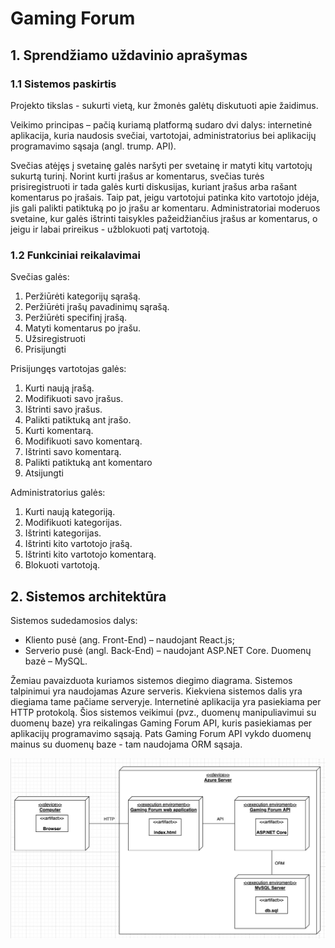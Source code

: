 # Gaming Forum
## 1. Sprendžiamo uždavinio aprašymas
### 1.1 Sistemos paskirtis

Projekto tikslas - sukurti vietą, kur žmonės galėtų diskutuoti apie žaidimus.

Veikimo principas – pačią kuriamą platformą sudaro dvi dalys: internetinė aplikacija, kuria
naudosis svečiai, vartotojai, administratorius bei aplikacijų programavimo sąsaja (angl. trump. API).

Svečias atėjęs į svetainę galės naršyti per svetainę ir matyti kitų vartotojų sukurtą turinį. Norint kurti įrašus ar komentarus, svečias turės prisiregistruoti ir tada galės kurti diskusijas, kuriant įrašus arba rašant komentarus po įrašais. Taip pat, jeigu vartotojui patinka kito vartotojo įdėja, jis gali palikti patiktuką po jo įrašu ar komentaru. Administratoriai moderuos svetaine, kur galės ištrinti taisykles pažeidžiančius įrašus ar komentarus, o jeigu ir labai prireikus - užblokuoti patį vartotoją.

### 1.2 Funkciniai reikalavimai

Svečias galės:
1. Peržiūrėti kategorijų sąrašą.
2. Peržiūrėti įrašų pavadinimų sąrašą.
3. Peržiūrėti specifinį įrašą.
4. Matyti komentarus po įrašu.
5. Užsiregistruoti
6. Prisijungti

Prisijungęs vartotojas galės:

1. Kurti naują įrašą.
2. Modifikuoti savo įrašus.
3. Ištrinti savo įrašus.
4. Palikti patiktuką ant įrašo.
5. Kurti komentarą.
6. Modifikuoti savo komentarą.
7. Ištrinti savo komentarą.
8. Palikti patiktuką ant komentaro
9. Atsijungti

Administratorius galės:

1. Kurti naują kategoriją.
2. Modifikuoti kategorijas.
3. Ištrinti kategorijas.
4. Ištrinti kito vartotojo įrašą.
5. Ištrinti kito vartotojo komentarą.
6. Blokuoti vartotoją.

## 2. Sistemos architektūra

Sistemos sudedamosios dalys:
* Kliento pusė (ang. Front-End) – naudojant React.js;
* Serverio pusė (angl. Back-End) – naudojant ASP.NET Core. Duomenų bazė – MySQL.

Žemiau pavaizduota kuriamos sistemos diegimo diagrama. Sistemos talpinimui yra
naudojamas Azure serveris. Kiekviena sistemos dalis yra diegiama tame pačiame serveryje.
Internetinė aplikacija yra pasiekiama per HTTP protokolą. Šios sistemos veikimui (pvz.,
duomenų manipuliavimui su duomenų baze) yra reikalingas Gaming Forum API, kuris pasiekiamas
per aplikacijų programavimo sąsają. Pats Gaming Forum API vykdo duomenų mainus su duomenų
baze - tam naudojama ORM sąsaja. 

<img src="./markdown/UML.png" />
